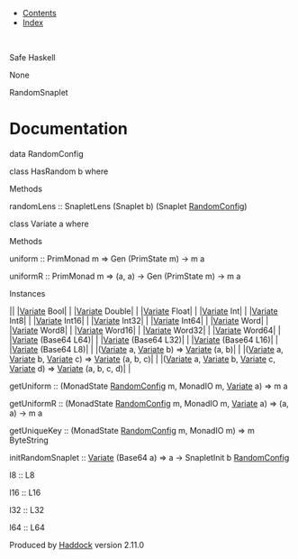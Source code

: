 -   [Contents](index.html)
-   [Index](doc-index.html)

 

Safe Haskell

None

RandomSnaplet

Documentation
=============

data RandomConfig

class HasRandom b where

Methods

randomLens :: SnapletLens (Snaplet b) (Snaplet [RandomConfig](RandomSnaplet.html#t:RandomConfig))

class Variate a where

Methods

uniform :: PrimMonad m =\> Gen (PrimState m) -\> m a

uniformR :: PrimMonad m =\> (a, a) -\> Gen (PrimState m) -\> m a

Instances

||
|[Variate](RandomSnaplet.html#t:Variate) Bool| |
|[Variate](RandomSnaplet.html#t:Variate) Double| |
|[Variate](RandomSnaplet.html#t:Variate) Float| |
|[Variate](RandomSnaplet.html#t:Variate) Int| |
|[Variate](RandomSnaplet.html#t:Variate) Int8| |
|[Variate](RandomSnaplet.html#t:Variate) Int16| |
|[Variate](RandomSnaplet.html#t:Variate) Int32| |
|[Variate](RandomSnaplet.html#t:Variate) Int64| |
|[Variate](RandomSnaplet.html#t:Variate) Word| |
|[Variate](RandomSnaplet.html#t:Variate) Word8| |
|[Variate](RandomSnaplet.html#t:Variate) Word16| |
|[Variate](RandomSnaplet.html#t:Variate) Word32| |
|[Variate](RandomSnaplet.html#t:Variate) Word64| |
|[Variate](RandomSnaplet.html#t:Variate) (Base64 L64)| |
|[Variate](RandomSnaplet.html#t:Variate) (Base64 L32)| |
|[Variate](RandomSnaplet.html#t:Variate) (Base64 L16)| |
|[Variate](RandomSnaplet.html#t:Variate) (Base64 L8)| |
|([Variate](RandomSnaplet.html#t:Variate) a, [Variate](RandomSnaplet.html#t:Variate) b) =\> [Variate](RandomSnaplet.html#t:Variate) (a, b)| |
|([Variate](RandomSnaplet.html#t:Variate) a, [Variate](RandomSnaplet.html#t:Variate) b, [Variate](RandomSnaplet.html#t:Variate) c) =\> [Variate](RandomSnaplet.html#t:Variate) (a, b, c)| |
|([Variate](RandomSnaplet.html#t:Variate) a, [Variate](RandomSnaplet.html#t:Variate) b, [Variate](RandomSnaplet.html#t:Variate) c, [Variate](RandomSnaplet.html#t:Variate) d) =\> [Variate](RandomSnaplet.html#t:Variate) (a, b, c, d)| |

getUniform :: (MonadState [RandomConfig](RandomSnaplet.html#t:RandomConfig) m, MonadIO m, [Variate](RandomSnaplet.html#t:Variate) a) =\> m a

getUniformR :: (MonadState [RandomConfig](RandomSnaplet.html#t:RandomConfig) m, MonadIO m, [Variate](RandomSnaplet.html#t:Variate) a) =\> (a, a) -\> m a

getUniqueKey :: (MonadState [RandomConfig](RandomSnaplet.html#t:RandomConfig) m, MonadIO m) =\> m ByteString

initRandomSnaplet :: [Variate](RandomSnaplet.html#t:Variate) (Base64 a) =\> a -\> SnapletInit b [RandomConfig](RandomSnaplet.html#t:RandomConfig)

l8 :: L8

l16 :: L16

l32 :: L32

l64 :: L64

Produced by [Haddock](http://www.haskell.org/haddock/) version 2.11.0

